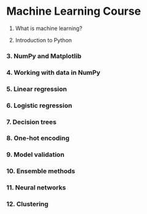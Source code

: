 # Machine Learning Course

1. What is machine learning?

2. Introduction to Python

### 3. NumPy and Matplotlib

### 4. Working with data in NumPy

### 5. Linear regression

### 6. Logistic regression

### 7. Decision trees

### 8. One-hot encoding

### 9. Model validation

### 10. Ensemble methods

### 11. Neural networks

### 12. Clustering
